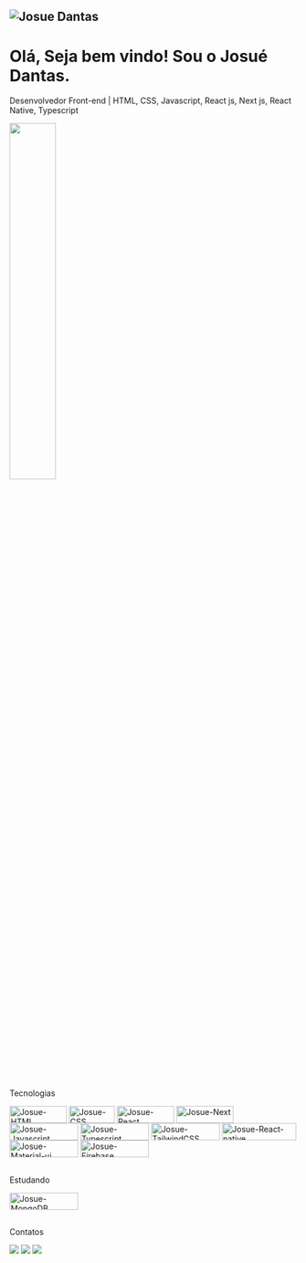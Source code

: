 ## <img  src="https://komarev.com/ghpvc/?username=josuedantas7" alt="Josue Dantas" />

# Olá, Seja bem vindo! Sou o Josué Dantas.
<p>Desenvolvedor Front-end | HTML, CSS, Javascript, React js, Next js, React Native, Typescript</p>
<div style="margin-bottom:100px">
  <img width=40% align="center" src="https://github-readme-stats.vercel.app/api/top-langs/?username=josuedantas7&show_icons=true&theme=radical&layout=compact" />
</div>

<div style="display: inline_block"><br>
  <p>Tecnologias</p>
  <img align="center" alt="Josue-HTML" height="30" width="100" src="https://img.shields.io/badge/HTML5-E34F26?style=for-the-badge&logo=html5&logoColor=white">
  <img align="center" alt="Josue-CSS" height="30" width="80" src="https://img.shields.io/badge/CSS3-1572B6?style=for-the-badge&logo=css3&logoColor=white">
  <img align="center" alt="Josue-React" height="30" width="100" src="https://img.shields.io/badge/React-20232A?style=for-the-badge&logo=react&logoColor=61DAFB">
  <img align="center" alt="Josue-Next" height="30" width="100" src="https://img.shields.io/badge/-Next.js-%23000?style=for-the-badge&logo=next.js">
  <img align="center" alt="Josue-Javascript" height="30" width="120" src="https://img.shields.io/badge/JavaScript-F7DF1E?style=for-the-badge&logo=javascript&logoColor=black">
  <img align="center" height="30" width="120"  alt="Josue-Typescript" src="https://img.shields.io/badge/TypeScript-007ACC?style=for-the-badge&logo=typescript&logoColor=white"/>
  <img align="center" alt="Josue-TailwindCSS" height="30" width="120" src="https://img.shields.io/badge/-Tailwind_CSS-38B2AC?style=for-the-badge&logo=tailwind-css&logoColor=white"/>
  <img align="center" alt="Josue-React-native" height="30" width="130" src="https://img.shields.io/badge/React_Native-20232A?style=for-the-badge&logo=react&logoColor=61DAFB">
  <img align="center" height="30" width="120" alt="Josue-Material-ui" src="https://img.shields.io/badge/MATERIAL%20UI-000000?style=for-the-badge&logo=mui&logoColor=white"/>
  <img align="center" height="30" width="120"  alt="Josue-Firebase" src="https://img.shields.io/badge/Firebase-039BE5?style=for-the-badge&logo=Firebase&logoColor=white"/>
</div>

<div style="display: inline_block"><br>
  <p>Estudando</p>
  <img align="center" height="30" width="120"  alt="Josue-MongoDB"  alt="node" src="https://img.shields.io/badge/MongoDB-4EA94B?style=for-the-badge&logo=mongodb&logoColor=white"/>
</div>
  
  ##
 
<div>
  <p>Contatos</p>
  <a href="https://instagram.com/josue_dnts" target="_blank"><img src="https://img.shields.io/badge/-Instagram-%23E4405F?style=for-the-badge&logo=instagram&logoColor=white" target="_blank"></a>
  <a href = "mailto:josuedantasluna@gmail.com"><img src="https://img.shields.io/badge/-Gmail-%23333?style=for-the-badge&logo=gmail&logoColor=white" target="_blank"></a>
  <a href="https://www.linkedin.com/in/josué-dantas-9a044b275/" target="_blank"><img src="https://img.shields.io/badge/-LinkedIn-%230077B5?style=for-the-badge&logo=linkedin&logoColor=white" target="_blank"></a>
</div>
